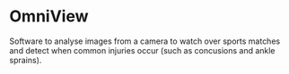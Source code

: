 # OmniView
Software to analyse images from a camera to watch over sports matches and detect when common injuries occur (such as concusions and ankle sprains).
